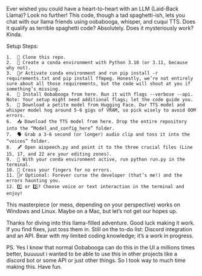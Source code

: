 Ever wished you could have a heart-to-heart with an LLM (Laid-Back Llama)? Look no further! This code, though a tad spaghetti-ish, lets you chat with our llama friends using oobabooga, whisper, and cuqui TTS. Does it qualify as terrible spaghetti code? Absolutely. Does it mysteriously work? Kinda.

Setup Steps:

	1.	🚀 Clone this repo.
	2.	🐍 Create a conda environment with Python 3.10 (or 3.11, because why not).
	3.	🧙‍♂️ Activate conda environment and run pip install -r requirements.txt and pip install ffmpeg. Honestly, we’re not entirely sure about all those requirements, but the code will shout at you if something’s missing.
	4.	🚀 Install Oobabooga from here. Run it with flags --verbose --api. Note: Your setup might need additional flags; let the code guide you.
	5.	🤖 Download a petite model from Hugging Face. Our TTS model and whisper model hog around 5-6 gigs of VRAM, so pick wisely to avoid OOM errors.
	6.	📥 Download the TTS model from here. Drop the entire repository into the “Model_and_config_here” folder.
	7.	🗣️ Grab a 3-6 second (or longer) audio clip and toss it into the “voices” folder.
	8.	🖋️ Open aispeech.py and point it to the three crucial files (Line 15, 17, and 22 are your editing zones).
	9.	🚀 With your conda environment active, run python run.py in the terminal.
	10.	🙏 Cross your fingers for no errors.
	11.	🤷‍♂️ Optional: Forever curse the developer (that’s me!) and the errors haunting you.
	12.	1️⃣ or 2️⃣? Choose voice or text interaction in the terminal and enjoy!

This masterpiece (or mess, depending on your perspective) works on Windows and Linux. Maybe on a Mac, but let’s not get our hopes up.

Thanks for diving into this llama-filled adventure. Good luck making it work. If you find fixes, just toss them in. Still on the to-do list: Discord integration and an API. Bear with my limited coding knowledge; it’s a work in progress.


PS. Yes I know that normal Oobabooga can do this in the UI a millions times better, buuuuut i wanted to be able to use this in other projects like a discord bot or some API or just other things. So I took way to much time making this. Have fun. 